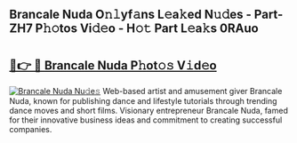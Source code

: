 ## Brancale Nuda O𝚗𝚕yf𝚊ns L𝚎a𝚔ed N𝚞𝚍es - Part-ZH7 P𝚑𝚘tos Vi𝚍𝚎o - H𝚘𝚝 Part L𝚎a𝚔s 0RAuo

# <h2><a href="http://kfeeute.oniu.top/?m=Brancale+Nuda">🔗👉 🔴 Brancale Nuda P𝚑ot𝚘𝚜 V𝚒d𝚎o</a></h2>

[![Brancale Nuda Nu𝚍e𝚜](https://i.imgur.com/0qMVB7G.gif)](http://kfeeute.oniu.top/?m=Brancale+Nuda)
Web-based artist and amusement giver Brancale Nuda, known for publishing dance and lifestyle tutorials through trending dance moves and short films. Visionary entrepreneur Brancale Nuda, famed for their innovative business ideas and commitment to creating successful companies.  
